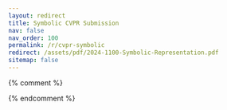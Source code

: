 ```yaml
---
layout: redirect
title: Symbolic CVPR Submission 
nav: false
nav_order: 100
permalink: /r/cvpr-symbolic
redirect: /assets/pdf/2024-1100-Symbolic-Representation.pdf
sitemap: false
---
```


{% comment %}
<!--
Redirect link from CV to the right place.
-->
{% endcomment %}
